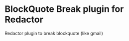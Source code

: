 BlockQuote Break plugin for Redactor
================

Redactor plugin to break blockquote (like gmail)
